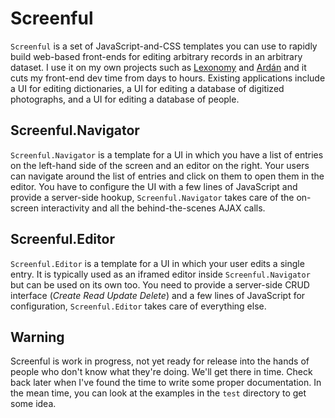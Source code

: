 # Screenful

`Screenful` is a set of JavaScript-and-CSS templates you can use to rapidly build web-based front-ends for editing arbitrary records in an arbitrary dataset. I use it on my own projects such as [Lexonomy](http://www.lexonomy.eu/) and [Ardán](http://ardan.gaois.ie/) and it cuts my front-end dev time from days to hours. Existing applications include a UI for editing dictionaries, a UI for editing a database of digitized photographs, and a UI for editing a database of people.

## Screenful.Navigator

`Screenful.Navigator` is a template for a UI in which you have a list of entries on the left-hand side of the screen and an editor on the right. Your users can navigate around the list of entries and click on them to open them in the editor. You have to configure the UI with a few lines of JavaScript and provide a server-side hookup, `Screenful.Navigator` takes care of the on-screen interactivity and all the behind-the-scenes AJAX calls.

## Screenful.Editor

`Screenful.Editor` is a template for a UI in which your user edits a single entry. It is typically used as an iframed editor inside `Screenful.Navigator` but can be used on its own too. You need to provide a server-side CRUD interface (*Create Read Update Delete*) and a few lines of JavaScript for configuration, `Screenful.Editor` takes care of everything else.

## Warning

Screenful is work in progress, not yet ready for release into the hands of people who don't know what they're doing. We'll get there in time. Check back later when I've found the time to write some proper documentation. In the mean time, you can look at the examples in the `test` directory to get some idea.
